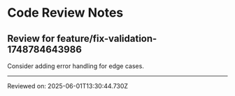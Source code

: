 # Code Review Notes

## Review for feature/fix-validation-1748784643986

Consider adding error handling for edge cases.

---
Reviewed on: 2025-06-01T13:30:44.730Z